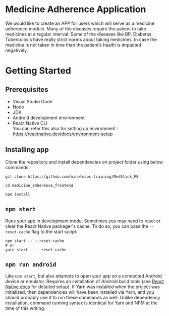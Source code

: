 Medicine Adherence Application 
===

We would like to create an APP for users which will serve as a medicine adherence module.
Many of the diseases require the patient to take medicines at a regular interval. Some of the diseases like BP, Diabetes, Tuberculosis have really strict norms about taking medicines. In case the medicine is not taken in time then the patient’s health is impacted negatively. 

# Getting Started

## Prerequisites

* Visual Studio Code
* Node
* JDK
* Android development environment
* React Native CLI
    <br>You can refer this also for setting up environment : https://reactnative.dev/docs/environment-setup

## Installing app
Clone the repository and install dependencies on project folder using below commands:
```  
git clone https://github.com/nineleaps-training/MedStick_FE  

cd medicine_adherence_frontend

npm install  
```  
## `npm start`

Runs your app in development mode.
Sometimes you may need to reset or clear the React Native packager's cache. To do so, you can pass the `--reset-cache` flag to the start script:
```
npm start -- --reset-cache
# or
yarn start -- --reset-cache
```

## `npm run android`

Like `npm start`, but also attempts to open your app on a connected Android device or emulator. Requires an installation of Android build tools (see [React Native docs](https://facebook.github.io/react-native/docs/getting-started.html) for detailed setup). 
If Yarn was installed when the project was initialized, then dependencies will have been installed via Yarn, and you should probably use it to run these commands as well. Unlike dependency installation, command running syntax is identical for Yarn and NPM at the time of this writing.
